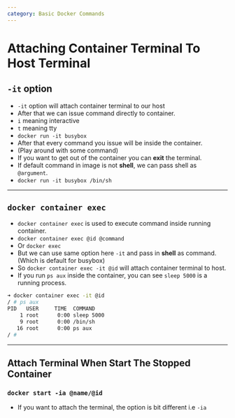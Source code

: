 ```yaml
---
category: Basic Docker Commands 
---
```

# Attaching Container Terminal To Host Terminal

## `-it` option
* `-it` option will attach container terminal to our host
* After that we can issue command directly to container.
* `i` meaning interactive
* `t` meaning tty
* `docker run -it busybox`
* After that every command you issue will be inside the container.
* (Play around with some command)
* If you want to get out of the container you can **exit** the terminal.
* If default command in image is not **shell**, we can pass shell as `@argument`.
* `docker run -it busybox /bin/sh`

---
## `docker container exec`
* `docker container exec` is used to execute command inside running container.
* `docker container exec @id @command`
* Or `docker exec`
* But we can use same option here `-it` and pass in **shell** as command. (Which is default for busybox)
* So `docker container exec -it @id` will attach container terminal to host.
* If you run `ps aux` inside the container, you can see `sleep 5000` is a running process.

```bash
➜ docker container exec -it @id
/ # ps aux
PID   USER     TIME  COMMAND
    1 root      0:00 sleep 5000
    9 root      0:00 /bin/sh
   16 root      0:00 ps aux
/ # 

```

---
## Attach Terminal When Start The Stopped Container
### `docker start -ia @name/@id`
* If you want to attach the terminal, the option is bit different i.e `-ia`